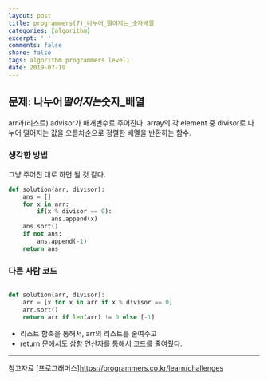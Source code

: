 ```yaml
---
layout: post
title: programmers(7)_나누어_떨어지는_숫자배열
categories: [algorithm]
excerpt: ' '
comments: false
share: false
tags: algorithm programmers level1
date: 2019-07-19
---
```


## 문제: 나누어*떨어지는*숫자\_배열

arr과(리스트) advisor가 매개변수로 주어진다.
array의 각 element 중 divisor로 나누어 떨어지는 값을 오름차순으로 정렬한 배열을 반환하는 함수.

### 생각한 방법

그냥 주어진 대로 하면 될 것 같다.

```python
def solution(arr, divisor):
    ans = []
    for x in arr:
        if(x % divisor == 0):
            ans.append(x)
    ans.sort()
    if not ans:
        ans.append(-1)
    return ans
```

### 다른 사람 코드

```python

def solution(arr, divisor):
    arr = [x for x in arr if x % divisor == 0]
    arr.sort()
    return arr if len(arr) != 0 else [-1]
```

- 리스트 함축을 통해서, arr의 리스트를 줄여주고
- return 문에서도 삼항 연산자를 통해서 코드를 줄여줬다.

---

참고자료
[프로그래머스]<https://programmers.co.kr/learn/challenges>
